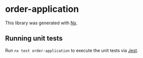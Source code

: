 # order-application

This library was generated with [Nx](https://nx.dev).

## Running unit tests

Run `nx test order-application` to execute the unit tests via [Jest](https://jestjs.io).
